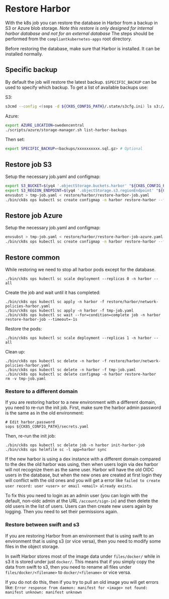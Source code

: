 # Restore Harbor

With the k8s job you can restore the database in Harbor from a backup in S3 or Azure blob storage.
*Note this restore is only designed for internal harbor database and not for an external database*
The steps should be performed from the `compliantkubernetes-apps` root directory.

Before restoring the database, make sure that Harbor is installed.
It can be installed normally.

## Specific backup

By default the job will restore the latest backup.
`$SPECIFIC_BACKUP` can be used to specify which backup.
To get a list of available backups use:

S3:

```bash
s3cmd --config <(sops -d ${CK8S_CONFIG_PATH}/.state/s3cfg.ini) ls s3://${S3_BUCKET}/backups/
```

Azure:

```bash
export AZURE_LOCATION=swedencentral
./scripts/azure/storage-manager.sh list-harbor-backups
```

Then set:

```bash
export SPECIFIC_BACKUP=<backups/xxxxxxxxxx.sql.gz> # Optional
```

## Restore job S3

Setup the necessary job.yaml and configmap:

```bash
export S3_BUCKET=$(yq4 '.objectStorage.buckets.harbor' "${CK8S_CONFIG_PATH}/defaults/sc-config.yaml" )
export S3_REGION_ENDPOINT=$(yq4 '.objectStorage.s3.regionEndpoint' "${CK8S_CONFIG_PATH}/common-config.yaml")
envsubst > tmp-job.yaml < restore/harbor/restore-harbor-job.yaml
./bin/ck8s ops kubectl sc create configmap -n harbor restore-harbor --from-file=restore/harbor/restore-harbor.sh
```

## Restore job Azure

Setup the necessary job.yaml and configmap:

```bash
envsubst > tmp-job.yaml < restore/harbor/restore-harbor-job-azure.yaml
./bin/ck8s ops kubectl sc create configmap -n harbor restore-harbor --from-file=restore/harbor/restore-harbor.sh
```

## Restore common

While restoring we need to stop all harbor pods except for the database.

```
./bin/ck8s ops kubectl sc scale deployment --replicas 0 -n harbor --all
```

Create the job and wait until it has completed:

```
./bin/ck8s ops kubectl sc apply -n harbor -f restore/harbor/network-policies-harbor.yaml
./bin/ck8s ops kubectl sc apply -n harbor -f tmp-job.yaml
./bin/ck8s ops kubectl sc wait --for=condition=complete job -n harbor restore-harbor-job --timeout=-1s
```

Restore the pods:

```
./bin/ck8s ops kubectl sc scale deployment --replicas 1 -n harbor --all
```

Clean up:

```
./bin/ck8s ops kubectl sc delete -n harbor -f restore/harbor/network-policies-harbor.yaml
./bin/ck8s ops kubectl sc delete -n harbor -f tmp-job.yaml
./bin/ck8s ops kubectl sc delete configmap -n harbor restore-harbor
rm -v tmp-job.yaml
```

### Restore to a different domain

If you are restoring harbor to a new environment with a different domain, you need to re-run the init job. First, make sure the harbor admin password is the same as in the old environment:

```console
# Edit harbor.password
sops ${CK8S_CONFIG_PATH}/secrets.yaml
```

Then, re-run the init job:

```console
./bin/ck8s ops kubectl sc delete job -n harbor init-harbor-job
./bin/ck8s ops helmfile sc -l app=harbor sync
```

If the new harbor is using a dex instance with a different domain compared to the dex the old harbor was using, then when users login via dex harbor will not recognize them as the same user. Harbor will have the old OIDC users in the database, but when the new ones are created at first login they will conflict with the old ones and you will get a error like `failed to create user record: user <user> or email <email> already exists`.

To fix this you need to login as an admin user (you can login with the default, non-oidc admin at the URL `/account/sign-in`) and then delete the old users in the list of users. Users can then create new users again by logging. Then you need to set their permissions again.

### Restore between swift and s3

If you are restoring Harbor from an environment that is using swift to an environment that is using s3 (or vice versa), then you need to modify some files in the object storage.

In swift Harbor stores most of the image data under `files/docker/` while in s3 it is stored under just `docker/`. This means that if you simply copy the data from swift to s3, then you need to rename all files under `files/docker/<filename>` to `docker/<filename>` or vice versa.

If you do not do this, then if you try to pull an old image you will get errors like: `Error response from daemon: manifest for <image> not found: manifest unknown: manifest unknown`
